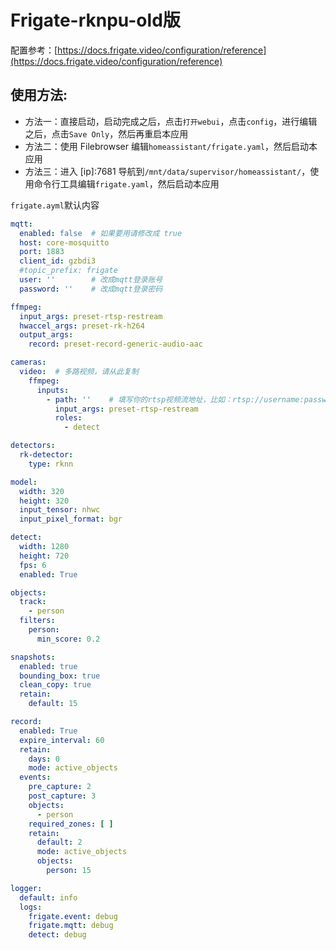 # Frigate-rknpu-old版
配置参考：[https://docs.frigate.video/configuration/reference](https://docs.frigate.video/configuration/reference)

## 使用方法:  
- 方法一：直接启动，启动完成之后，点击`打开webui`，点击`config`，进行编辑之后，点击`Save Only`，然后再重启本应用
- 方法二：使用 Filebrowser 编辑`homeassistant/frigate.yaml`，然后启动本应用
- 方法三：进入 [ip]:7681 导航到`/mnt/data/supervisor/homeassistant/`，使用命令行工具编辑`frigate.yaml`，然后启动本应用

`frigate.ayml`默认内容

```yaml
mqtt:
  enabled: false  # 如果要用请修改成 true
  host: core-mosquitto
  port: 1883
  client_id: gzbdi3
  #topic_prefix: frigate
  user: ''        # 改成mqtt登录账号
  password: ''    # 改成mqtt登录密码

ffmpeg:
  input_args: preset-rtsp-restream
  hwaccel_args: preset-rk-h264
  output_args:
    record: preset-record-generic-audio-aac

cameras:
  video:  # 多路视频，请从此复制
    ffmpeg:
      inputs:
        - path: ''    # 填写你的rtsp视频流地址，比如：rtsp://username:password@192.168.1.100:554/Streaming/Channels/101
          input_args: preset-rtsp-restream
          roles:
            - detect

detectors:
  rk-detector:
    type: rknn

model:
  width: 320
  height: 320
  input_tensor: nhwc
  input_pixel_format: bgr

detect:
  width: 1280
  height: 720
  fps: 6
  enabled: True

objects:
  track:
    - person
  filters:
    person:
      min_score: 0.2

snapshots:
  enabled: true
  bounding_box: true
  clean_copy: true
  retain:
    default: 15

record:
  enabled: True
  expire_interval: 60
  retain:
    days: 0
    mode: active_objects
  events:
    pre_capture: 2
    post_capture: 3
    objects:
      - person
    required_zones: [ ]
    retain:
      default: 2
      mode: active_objects
      objects:
        person: 15

logger:
  default: info
  logs:
    frigate.event: debug
    frigate.mqtt: debug
    detect: debug
```
